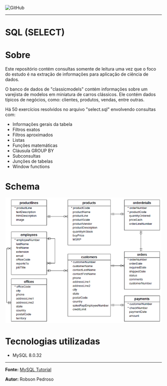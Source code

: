 ![GitHub](https://img.shields.io/github/license/robson-rsp/sql)
___
# SQL (SELECT)

# Sobre
Este repositório contém consultas somente de leitura uma vez que o foco do estudo é na extração de informações para aplicação de ciência de dados.

O banco de dados de "classicmodels" contém informações sobre um varejista de modelos em miniatura de carros clássicos. Ele contém dados típicos de negócios, como: clientes, produtos, vendas, entre outras.

Há 50 exercícios resolvidos no arquivo "select.sql" envolvendo consultas com:
* Informações gerais da tabela
* Filtros exatos
* Filtros aproximados
* Listas
* Funções matemáticas
* Cláusula GROUP BY
* Subconsultas
* Junções de tabelas
* Window functions

# Schema
![classicmodels schema](https://github.com/robson-rsp/sql/blob/main/assets/img/classicmodels%20-%20diagram.png)

# Tecnologias utilizadas
* MySQL 8.0.32
___
**Fonte:** [MySQL Tutorial](https://www.mysqltutorial.org/mysql-sample-database.aspx)

**Autor:** Robson Pedroso
